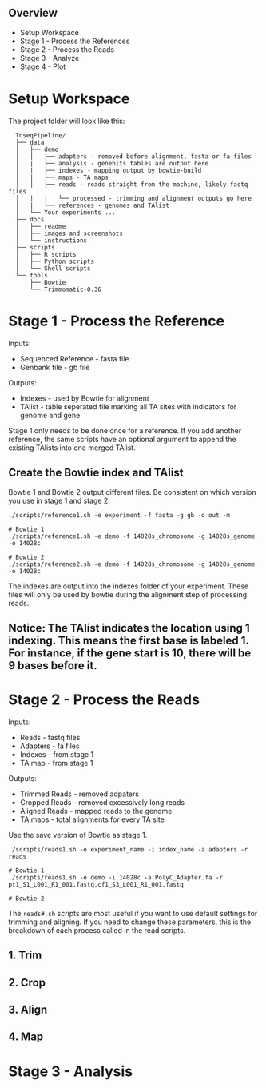 
## Overview
- Setup Workspace
- Stage 1 - Process the References
- Stage 2 - Process the Reads
- Stage 3 - Analyze
- Stage 4 - Plot


# Setup Workspace

The project folder will look like this:
```
  TnseqPipeline/
  ├── data
  │   ├── demo
  │   |   ├── adapters - removed before alignment, fasta or fa files
  │   |   ├── analysis - genehits tables are output here
  │   |   ├── indexes - mapping output by bowtie-build
  │   |   ├── maps - TA maps
  │   |   ├── reads - reads straight from the machine, likely fastq files
  │   |   |   └── processed - trimming and alignment outputs go here
  │   |   └── references - genomes and TAlist
  │   └── Your experiments ...
  ├── docs
  │   ├── readme
  │   ├── images and screenshots
  │   └── instructions
  ├── scripts
  │   ├── R scripts
  │   ├── Python scripts
  │   └── Shell scripts
  └── tools
      ├── Bowtie
      └── Trimmomatic-0.36
```

# Stage 1 - Process the Reference

Inputs:
- Sequenced Reference - fasta file
- Genbank file - gb file

Outputs:
- Indexes - used by Bowtie for alignment
- TAlist - table seperated file marking all TA sites with indicators for genome and gene

Stage 1 only needs to be done once for a reference. If you add another reference, the same scripts have an optional argument to append the existing TAlists into one merged TAlist.

## Create the Bowtie index and TAlist

Bowtie 1 and Bowtie 2 output different files. Be consistent on which version you use in stage 1 and stage 2.
```
./scripts/reference1.sh -e experiment -f fasta -g gb -o out -m

# Bowtie 1
./scripts/reference1.sh -e demo -f 14028s_chromosome -g 14028s_genome -o 14028c

# Bowtie 2
./scripts/reference2.sh -e demo -f 14028s_chromosome -g 14028s_genome -o 14028c
```
The indexes are output into the indexes folder of your experiment. These files will only be used by bowtie during the alignment step of processing reads.

## Notice: The TAlist indicates the location using 1 indexing. This means the first base is labeled 1. For instance, if the gene start is 10, there will be 9 bases before it.

# Stage 2 - Process the Reads

Inputs:
- Reads - fastq files
- Adapters - fa files
- Indexes - from stage 1
- TA map - from stage 1

Outputs:
- Trimmed Reads - removed adpaters
- Cropped Reads - removed excessively long reads
- Aligned Reads - mapped reads to the genome
- TA maps - total alignments for every TA site

Use the save version of Bowtie as stage 1.
```
./scripts/reads1.sh -e experiment_name -i index_name -a adapters -r reads

# Bowtie 1
./scripts/reads1.sh -e demo -i 14028c -a PolyC_Adapter.fa -r pt1_S1_L001_R1_001.fastq,cf1_S3_L001_R1_001.fastq

# Bowtie 2

```

The `reads#.sh` scripts are most useful if you want to use default settings for trimming and aligning. If you need to change these parameters, this is the breakdown of each process called in the read scripts.

## 1. Trim

## 2. Crop

## 3. Align

## 4. Map


# Stage 3 - Analysis


